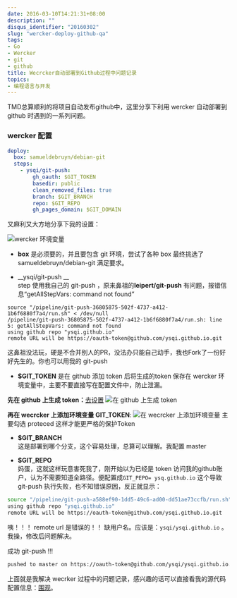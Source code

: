 ```yaml
---
date: 2016-03-10T14:21:31+08:00
description: ""
disqus_identifier: "20160302"
slug: "wercker-deploy-github-qa"
tags:
- Go
- Wercker
- git
- github
title: Wecrcker自动部署到Github过程中问题记录
topics:
- 编程语言与开发
---
```


TMD总算顺利的将项目自动发布github中，这里分享下利用 wercker 自动部署到 github 时遇到的一系列问题。

### wercker 配置

```yaml
deploy:
  box: samueldebruyn/debian-git
  steps:
    - ysqi/git-push:
        gh_oauth: $GIT_TOKEN
        basedir: public
        clean_removed_files: true
        branch: $GIT_BRANCH
        repo: $GIT_REPO
        gh_pages_domain: $GIT_DOMAIN
```
又麻利又大方地分享下我的设置：

![wercker 环境变量](https://static.yushuangqi.com//blog20160310171328.png)

+ __box__ 
是必须要的，并且要包含 git 环境，尝试了各种 box 最终挑选了 samueldebruyn/debian-git 满足要求。

+ __ysqi/git-push __  
step 使用我自己的 git-push ，原来鼻祖的**leipert/git-push** 有问题，报错信息“getAllStepVars: command not found”
```
source "/pipeline/git-push-36805875-502f-4737-a412-1b6f6880f7a4/run.sh" < /dev/null
/pipeline/git-push-36805875-502f-4737-a412-1b6f6880f7a4/run.sh: line 5: getAllStepVars: command not found
using github repo "ysqi.github.io"
remote URL will be https://oauth-token@github.com/ysqi.github.io.git
```
这鼻祖没法玩，硬是不合并别人的PR，没法办只能自己动手，我也Fork了一份好好先生的。你也可以用我的 git-push

+ __$GIT_TOKEN__ 
是在 github 添加 token 后将生成的token 保存在 wercker 环境变量中，主要不要直接写在配置文件中，防止泄漏。

__先在 github 上生成 token：__[去设置](https://github.com/settings/tokens/new)
![在 github 上生成 token](https://static.yushuangqi.com//blog20160310155407.png)

__再在 wecrcker 上添加环境变量 GIT_TOKEN__:
![在 wecrcker 上添加环境变量](https://static.yushuangqi.com//blog20160310155210.png)
主要勾选 proteced 这样才能更严格的保护Token


+ __$GIT_BRANCH__   
这是部署到哪个分支，这个容易处理，总算可以理解。我配置 master

+ __$GIT_REPO__  
妈蛋，这就这样玩意害死我了，刚开始以为已经是 token 访问我的github账户，认为不需要知道全路径。便配置成`GIT_PEPO= ysq.github.io` 这个导致 git-push 执行失败，也不知错误原因，反正就显示：
```bash
source "/pipeline/git-push-a588ef90-1dd5-49c6-ad00-dd51ae73ccfb/run.sh" < /dev/null
using github repo "ysqi.github.io"
remote URL will be https://oauth-token@github.com/ysqi.github.io.git
```
咦！！！ remote url 是错误的！！ 缺用户名。应该是：`ysqi/ysqi.github.io` 。我操，修改后问题解决。

成功 git-push !!!
```bash
pushed to master on https://oauth-token@github.com/ysqi/ysqi.github.io.git
```

上面就是我解决 wecrker 过程中的问题记录，感兴趣的话可以直接看我的源代码配置信息：[围观](https://github.com/ysqi/yushuangqi.com)。